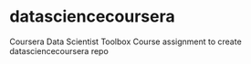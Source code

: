datasciencecoursera
===================

Coursera Data Scientist Toolbox Course assignment to create datasciencecoursera repo
